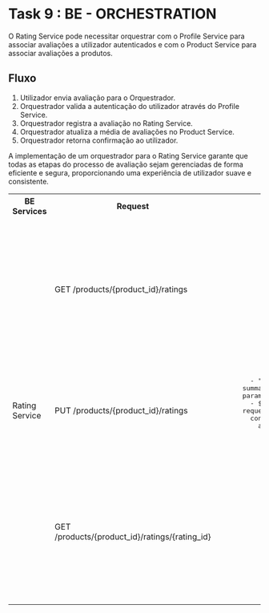 # Task 9 : BE - ORCHESTRATION

O Rating Service pode necessitar orquestrar com o Profile Service para associar avaliações a utilizador autenticados e com o Product Service para associar avaliações a produtos.

## Fluxo
1. Utilizador envia avaliação para o Orquestrador.
2. Orquestrador valida a autenticação do utilizador através do Profile Service.
3. Orquestrador registra a avaliação no Rating Service.
4. Orquestrador atualiza a média de avaliações no Product Service.
5. Orquestrador retorna confirmação ao utilizador.

A implementação de um orquestrador para o Rating Service garante que todas as etapas do processo de avaliação sejam gerenciadas de forma eficiente e segura, proporcionando uma experiência de utilizador suave e consistente.


<table>
  <tr>
        <th>BE Services</th>
        <th>Request</th>
        <th>Request Schemas</th>
        <th>Response Schemas</th>
    </tr>
  <tr>
        <td rowspan="3">Rating Service</td>
        <td>GET /products/{product_id}/ratings</td>
        <td></td>
        <td><pre>
            tags:
        - "Rating Service"
      summary: "Search products's ratings by product id"
      parameters:
        - $ref: "#/components/parameters/product_id"
      responses:
        "200":
          description: "Successfully found products's ratings by product id"
          content:
            application/json:
              schema:
                type: "array"
                items:
                  $ref: '#/components/schemas/Rating'
        "404":
          description: "Product's id not found"
        </pre></td>
    </tr>
    <tr>
        <td>PUT /products/{product_id}/ratings</td>
        <td><pre>
            tags:
        - "Rating Service"
      summary: "Add new rating to product"
      parameters:
        - $ref: "#/components/parameters/product_id"
      requestBody:
        content:
          application/json:
            schema:
              $ref: '#/components/schemas/Rating'
        </pre></td>
        <td><pre>
            responses:
        "200":
          description: "Successfully added rating"
          content:
            application/json:
              schema:
                $ref: '#/components/schemas/Rating'
        </pre></td>
    </tr>
    <tr>
        <td>GET /products/{product_id}/ratings/{rating_id}</td>
        <td></td>
        <td><pre>
            get:
      tags:
        - "Rating Service"
      summary: "Search rating by rating id"
      parameters:
        - $ref: "#/components/parameters/product_id"
        - $ref: "#/components/parameters/rating_id"
      responses:
        "200":
          description: "Successfully found rating by rating id"
          content:
            application/json:
              schema:
                $ref: '#/components/schemas/Rating'
        "404":
          description: "Product's or Rating's id not found"
        </pre></td>
    </tr>
    
</table>
